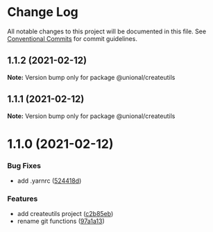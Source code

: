 # Change Log

All notable changes to this project will be documented in this file.
See [Conventional Commits](https://conventionalcommits.org) for commit guidelines.

## 1.1.2 (2021-02-12)

**Note:** Version bump only for package @unional/createutils





## 1.1.1 (2021-02-12)

**Note:** Version bump only for package @unional/createutils





# 1.1.0 (2021-02-12)


### Bug Fixes

* add .yarnrc ([524418d](https://github.com/unional/create/commit/524418d3eecafa25858c285ec3236434e1c8f0de))


### Features

* add createutils project ([c2b85eb](https://github.com/unional/create/commit/c2b85eb387a4b1d98747ec389d5da82b2e653251))
* rename git functions ([97a1a13](https://github.com/unional/create/commit/97a1a13262e0af2b4bb5d90cbfe69f57bf53e15e))
